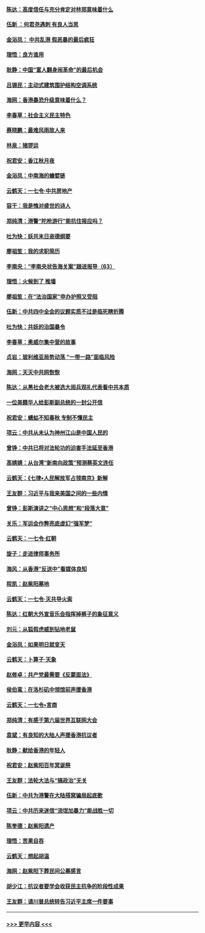 #### [陈达：高度信任与充分肯定对林郑意味着什么](../pages/nsc993/n11641441.md?t=11081855) 
#### [伍新 ：何君尧遇刺 有良人当思](../pages/nsc993/n11641503.md?t=11081855) 
#### [金浴凤： 中共乱港  假恶暴的最后疯狂](../pages/nsc993/n11641495.md?t=11081855) 
#### [理悟：良方谁用](../pages/nsc993/n11641463.md?t=11081855) 
#### [耿静：中国“富人翻身闹革命”的最后机会](../pages/nsc993/n11640655.md?t=11081855) 
#### [吕锡民：主动式建筑围护结构空调系统](../pages/nsc993/n11640168.md?t=11081855) 
#### [海网：香港暴恐升级意味着什么？](../pages/nsc993/n11635904.md?t=11081855) 
#### [李春草：社会主义民主特色](../pages/nsc993/n11634657.md?t=11081855) 
#### [蔡晓鹏：最难风雨故人来](../pages/nsc993/n11633145.md?t=11081855) 
#### [林泉：猪猡运](../pages/nsc993/n11631469.md?t=11081855) 
#### [祝君安：香江秋月夜](../pages/nsc993/n11631440.md?t=11081855) 
#### [金浴凤：中南海的蟾嬖链](../pages/nsc993/n11631290.md?t=11081855) 
#### [云鹤天：一七令·中共房地产](../pages/nsc993/n11630084.md?t=11081855) 
#### [容干：我是愧对盛世的诗人](../pages/nsc993/n11630059.md?t=11081855) 
#### [郑纯清：港警“陀枪游行”能抗住报应吗？](../pages/nsc993/n11629999.md?t=11081855) 
#### [吐为快：妖共末日盗德纲要](../pages/nsc993/n11628610.md?t=11081855) 
#### [廖祖笙：我的求职简历](../pages/nsc993/n11628492.md?t=11081855) 
#### [李南央：“李南央状告海关案”跟进报导（63）](../pages/nsc993/n11627039.md?t=11081855) 
#### [理悟：火候到了 推墙](../pages/nsc993/n11626917.md?t=11081855) 
#### [廖祖笙：在“法治国家”申办护照又受阻](../pages/nsc993/n11626500.md?t=11081855) 
#### [伍新：中共四中全会的议题实质不过是临死瞎折腾](../pages/nsc993/n11621774.md?t=11081855) 
#### [吐为快：共妖的治国暴令](../pages/nsc993/n11621401.md?t=11081855) 
#### [李春草：奥威尔集中营的故事](../pages/nsc993/n11621373.md?t=11081855) 
#### [贞岩：玻利维亚局势动荡 “一带一路”面临风险](../pages/nsc993/n11619480.md?t=11081855) 
#### [海网：天灭中共网恢恢](../pages/nsc993/n11618261.md?t=11081855) 
#### [陈达：从黑社会老大被选大阅兵观礼代表看中共本质](../pages/nsc993/n11618229.md?t=11081855) 
#### [一位美籍华人给彭斯副总统的一封公开信](../pages/nsc993/n11616906.md?t=11081855) 
#### [祝君安：蟪蛄不知春秋  专制不懂民主](../pages/nsc993/n11616882.md?t=11081855) 
#### [项云：中共从未认为神州江山是中国人民的](../pages/nsc993/n11616763.md?t=11081855) 
#### [曾铮：中共已将对法轮功的迫害手法延至香港](../pages/nsc993/n11616561.md?t=11081855) 
#### [高婧婧：从台湾“新南向政策”预测蔡英文连任](../pages/nsc993/n11616518.md?t=11081855) 
#### [云鹤天：《七律▪人民解放军占领南京》新解](../pages/nsc993/n11616490.md?t=11081855) 
#### [王友群：习近平与我来美国之间的一些内情](../pages/nsc993/n11615052.md?t=11081855) 
#### [曾铮：彭斯演讲之“中心思想”和“段落大意”](../pages/nsc993/n11615020.md?t=11081855) 
#### [关乐：军运会作弊亮底虚幻“强军梦”](../pages/nsc993/n11615008.md?t=11081855) 
#### [云鹤天：一七令‧红朝](../pages/nsc993/n11615000.md?t=11081855) 
#### [旋子：走进律师事务所](../pages/nsc993/n11614894.md?t=11081855) 
#### [海风：从香港“反送中”看媒体良知](../pages/nsc993/n11614480.md?t=11081855) 
#### [程凯：赵紫阳墓地](../pages/nsc993/n11614464.md?t=11081855) 
#### [云鹤天：一七令‧灭共导火索](../pages/nsc993/n11613471.md?t=11081855) 
#### [陈达：红朝大外宣音乐会指挥掉裤子的象征意义](../pages/nsc993/n11613456.md?t=11081855) 
#### [刘元：从狐假虎威到钻地老鼠](../pages/nsc993/n11612832.md?t=11081855) 
#### [金浴凤：如果明日就变天](../pages/nsc993/n11611135.md?t=11081855) 
#### [云鹤天：卜算子‧天象](../pages/nsc993/n11609023.md?t=11081855) 
#### [赵修卓：共产党最需要《反蒙面法》](../pages/nsc993/n11608006.md?t=11081855) 
#### [侯伯鸾：在洛杉矶中领馆前声援香港](../pages/nsc993/n11607802.md?t=11081855) 
#### [云鹤天：一七令•言商](../pages/nsc993/n11606248.md?t=11081855) 
#### [郑纯清：有感于第六届世界互联网大会](../pages/nsc993/n11604718.md?t=11081855) 
#### [袁斌：有良知的大陆人声援香港抗议者](../pages/nsc993/n11603673.md?t=11081855) 
#### [耿静：献给香港的年轻人](../pages/nsc993/n11602462.md?t=11081855) 
#### [祝君安：赵紫阳百年冥诞祭](../pages/nsc993/n11601386.md?t=11081855) 
#### [王友群：法轮大法与“搞政治”无关](../pages/nsc993/n11601658.md?t=11081855) 
#### [伍新：中共为港警在大陆搭窝骗局起底歌](../pages/nsc993/n11601536.md?t=11081855) 
#### [项云：中共历来迷信“流氓加暴力”能战胜一切](../pages/nsc993/n11601496.md?t=11081855) 
#### [陈奎德：赵紫阳遗产](../pages/nsc993/n11601444.md?t=11081855) 
#### [理悟：苦果自吞](../pages/nsc993/n11601385.md?t=11081855) 
#### [云鹤天：想起胡温](../pages/nsc993/n11600033.md?t=11081855) 
#### [海网：赵紫阳下葬民间公墓感言](../pages/nsc993/n11600021.md?t=11081855) 
#### [胡少江：抗议者要学会收获民主抗争的阶段性成果](../pages/nsc993/n11599626.md?t=11081855) 
#### [王友群：请川普总统转告习近平主席一件要事](../pages/nsc993/n11599533.md?t=11081855) 

----
#### [ >>> 更早内容 <<< ](../indexes/nsc993-earlier.md)
